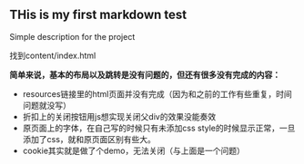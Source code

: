 THis is my first markdown test
-----
Simple description for the project

找到content/index.html

**简单来说，基本的布局以及跳转是没有问题的，但还有很多没有完成的内容：**
- resources链接里的html页面并没有完成（因为和之前的工作有些重复，时间问题就没写）
- 折扣上的关闭按钮用js想实现关闭父div的效果没能奏效
- 原页面上的字体，在自己写的时候只有未添加css style的时候显示正常，一旦添加了css，就和原页面区别有些大。
- cookie其实就是做了个demo，无法关闭（与上面是一个问题）

